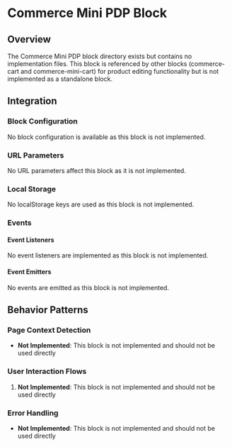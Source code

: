 # Commerce Mini PDP Block

## Overview

The Commerce Mini PDP block directory exists but contains no implementation files. This block is referenced by other blocks (commerce-cart and commerce-mini-cart) for product editing functionality but is not implemented as a standalone block.

## Integration

### Block Configuration

No block configuration is available as this block is not implemented.

### URL Parameters

No URL parameters affect this block as it is not implemented.

### Local Storage

No localStorage keys are used as this block is not implemented.

### Events

#### Event Listeners

No event listeners are implemented as this block is not implemented.

#### Event Emitters

No events are emitted as this block is not implemented.

## Behavior Patterns

### Page Context Detection

- **Not Implemented**: This block is not implemented and should not be used directly

### User Interaction Flows

1. **Not Implemented**: This block is not implemented and should not be used directly

### Error Handling

- **Not Implemented**: This block is not implemented and should not be used directly
